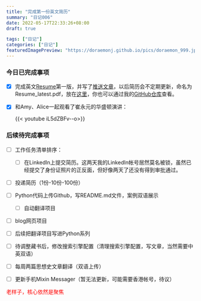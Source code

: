 ```yaml
---
title: "完成第一份英文简历"
summary: "日记006"
date: 2022-05-17T22:33:26+08:00
draft: true

tags: ["日记"]
categories: ["日记"]
featuredImagePreview: "https://doraemonj.github.io/pics/doraemon_999.jpeg"
---
```


### 今日已完成事项

-   [x] 完成英文[Resume](https://doraemonj.github.io/docs/Resume-2022-05-17.pdf)第一版，并写了[推送文章](https://doraemonj.github.io/dairy_005/)，以后简历会不定期更新，命名为Resume_latest.pdf，放在[这里](https://doraemonj.github.io/docs/Resume_latest.pdf)，你也可以通过我的[GitHub仓库](https://github.com/doraemonj/doraemonj.github.io/tree/main/docs)查看。

-   [x] 和Amy、Alice一起观看了崔永元的华盛顿演讲：

    {{< youtube  iL5dZBFv--o>}}

### 后续待完成事项

-   [ ] 工作任务清单排序：

    -   [ ] 在LinkedIn上提交简历。这两天我的LinkedIn帐号居然莫名被锁，虽然已经提交了身份证照片的正反面，但好像两天了还没有得到审批通过。
-   [ ] 投递简历（1份-10份-100份）
-   [ ] Python代码上传Github，写README.md文件，案例双语展示

    -   [ ] 自动翻译项目
-   [ ] blog网页项目
-   [ ] 后续把翻译项目写进Python系列



-   [ ] 待调整藏书后，修改搜索引擎配置（清理搜索引擎配置，写文章，当然需要中英双语）
-   [ ] 每周两篇思想史文章翻译（双语上传）

-   [ ] 更新手机Mixin Messager（暂无法更新，可能需要香港帐号，待议）



<font color='red'> 老样子，核心依然是聚焦</font>
